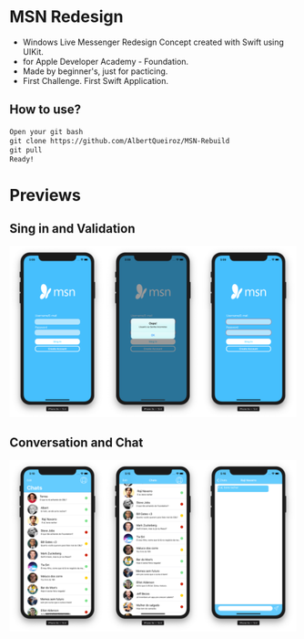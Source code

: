 # MSN Redesign

* Windows Live Messenger Redesign Concept created with Swift using UIKit.
* for Apple Developer Academy - Foundation.
* Made by beginner's, just for pacticing.
* First Challenge. First Swift Application.

## How to use?
```iOS
Open your git bash
git clone https://github.com/AlbertQueiroz/MSN-Rebuild
git pull
Ready!
```

# Previews

## Sing in and Validation
![alt image](https://raw.githubusercontent.com/AlbertQueiroz/MSN-Rebuild/master/Previews/Preview1.png)


## Conversation and Chat
![alt image](https://raw.githubusercontent.com/AlbertQueiroz/MSN-Rebuild/master/Previews/Preview2.png)
